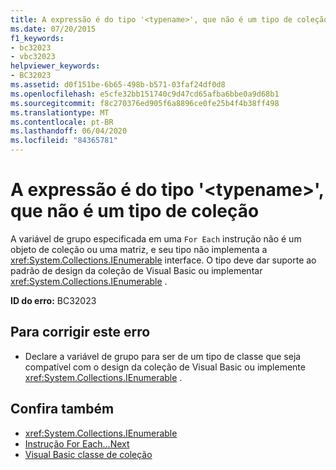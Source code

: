 ```yaml
---
title: A expressão é do tipo '<typename>', que não é um tipo de coleção
ms.date: 07/20/2015
f1_keywords:
- bc32023
- vbc32023
helpviewer_keywords:
- BC32023
ms.assetid: d0f151be-6b65-498b-b571-03faf24df0d8
ms.openlocfilehash: e5cfe32bb151740c9d47cd65afba6bbe0a9d68b1
ms.sourcegitcommit: f8c270376ed905f6a8896ce0fe25b4f4b38ff498
ms.translationtype: MT
ms.contentlocale: pt-BR
ms.lasthandoff: 06/04/2020
ms.locfileid: "84365781"
---
```

# <a name="expression-is-of-type-typename-which-is-not-a-collection-type"></a>A expressão é do tipo '\<typename>', que não é um tipo de coleção
A variável de grupo especificada em uma `For Each` instrução não é um objeto de coleção ou uma matriz, e seu tipo não implementa a <xref:System.Collections.IEnumerable> interface. O tipo deve dar suporte ao padrão de design da coleção de Visual Basic ou implementar <xref:System.Collections.IEnumerable> .  
  
 **ID do erro:** BC32023  
  
## <a name="to-correct-this-error"></a>Para corrigir este erro  
  
- Declare a variável de grupo para ser de um tipo de classe que seja compatível com o design da coleção de Visual Basic ou implemente <xref:System.Collections.IEnumerable> .  
  
## <a name="see-also"></a>Confira também

- <xref:System.Collections.IEnumerable>
- [Instrução For Each...Next](../language-reference/statements/for-each-next-statement.md)
- [Visual Basic classe de coleção](../programming-guide/concepts/collections.md#visual-basic-collection-class)
